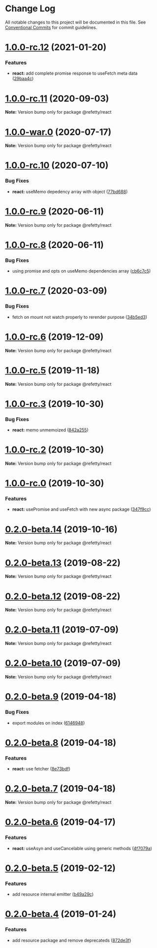 # Change Log

All notable changes to this project will be documented in this file.
See [Conventional Commits](https://conventionalcommits.org) for commit guidelines.

# [1.0.0-rc.12](https://github.com/brunobertolini/refetty/compare/v1.0.0-rc.11...v1.0.0-rc.12) (2021-01-20)


### Features

* **react:** add complete promise response to useFetch meta data ([29baa4c](https://github.com/brunobertolini/refetty/commit/29baa4c))





# [1.0.0-rc.11](https://github.com/brunobertolini/refetty/compare/v1.0.0-war.0...v1.0.0-rc.11) (2020-09-03)

**Note:** Version bump only for package @refetty/react





# [1.0.0-war.0](https://github.com/brunobertolini/refetty/compare/v1.0.0-rc.10...v1.0.0-war.0) (2020-07-17)

**Note:** Version bump only for package @refetty/react





# [1.0.0-rc.10](https://github.com/brunobertolini/refetty/compare/v1.0.0-rc.9...v1.0.0-rc.10) (2020-07-10)


### Bug Fixes

* **react:** useMemo depedency array with object ([77bd688](https://github.com/brunobertolini/refetty/commit/77bd688))





# [1.0.0-rc.9](https://github.com/brunobertolini/refetty/compare/v1.0.0-rc.8...v1.0.0-rc.9) (2020-06-11)

**Note:** Version bump only for package @refetty/react





# [1.0.0-rc.8](https://github.com/brunobertolini/refetty/compare/v1.0.0-rc.7...v1.0.0-rc.8) (2020-06-11)


### Bug Fixes

* using promise and opts on useMemo dependencies array ([cb6c7c5](https://github.com/brunobertolini/refetty/commit/cb6c7c5))





# [1.0.0-rc.7](https://github.com/brunobertolini/refetty/compare/v1.0.0-rc.6...v1.0.0-rc.7) (2020-03-09)


### Bug Fixes

* fetch on mount not watch properly to rerender purpose ([34b5ed3](https://github.com/brunobertolini/refetty/commit/34b5ed3))





# [1.0.0-rc.6](https://github.com/brunobertolini/refetty/compare/v1.0.0-rc.5...v1.0.0-rc.6) (2019-12-09)

**Note:** Version bump only for package @refetty/react





# [1.0.0-rc.5](https://github.com/brunobertolini/refetty/compare/v1.0.0-rc.4...v1.0.0-rc.5) (2019-11-18)

**Note:** Version bump only for package @refetty/react





# [1.0.0-rc.3](https://github.com/brunobertolini/refetty/compare/v1.0.0-rc.2...v1.0.0-rc.3) (2019-10-30)


### Bug Fixes

* **react:** memo unmemoized ([842a255](https://github.com/brunobertolini/refetty/commit/842a255))





# [1.0.0-rc.2](https://github.com/brunobertolini/refetty/compare/v1.0.0-rc.1...v1.0.0-rc.2) (2019-10-30)

**Note:** Version bump only for package @refetty/react





# [1.0.0-rc.0](https://github.com/brunobertolini/refetty/compare/v0.2.0-beta.14...v1.0.0-rc.0) (2019-10-30)


### Features

* **react:** usePromise and useFetch  with new async package ([347f9cc](https://github.com/brunobertolini/refetty/commit/347f9cc))





# [0.2.0-beta.14](https://github.com/brunobertolini/refetty/compare/v0.2.0-beta.13...v0.2.0-beta.14) (2019-10-16)

**Note:** Version bump only for package @refetty/react





# [0.2.0-beta.13](https://github.com/brunobertolini/refetty/compare/v0.2.0-beta.12...v0.2.0-beta.13) (2019-08-22)

**Note:** Version bump only for package @refetty/react





# [0.2.0-beta.12](https://github.com/brunobertolini/refetty/compare/v0.2.0-beta.11...v0.2.0-beta.12) (2019-08-22)

**Note:** Version bump only for package @refetty/react





# [0.2.0-beta.11](https://github.com/brunobertolini/refetty/compare/v0.2.0-beta.10...v0.2.0-beta.11) (2019-07-09)

**Note:** Version bump only for package @refetty/react





# [0.2.0-beta.10](https://github.com/brunobertolini/refetty/compare/v0.2.0-beta.9...v0.2.0-beta.10) (2019-07-09)

**Note:** Version bump only for package @refetty/react





# [0.2.0-beta.9](https://github.com/brunobertolini/refetty/compare/v0.2.0-beta.8...v0.2.0-beta.9) (2019-04-18)


### Bug Fixes

* export modules on index ([6146948](https://github.com/brunobertolini/refetty/commit/6146948))





# [0.2.0-beta.8](https://github.com/brunobertolini/refetty/compare/v0.2.0-beta.7...v0.2.0-beta.8) (2019-04-18)


### Features

* **react:** use fetcher ([8e73bdf](https://github.com/brunobertolini/refetty/commit/8e73bdf))





# [0.2.0-beta.7](https://github.com/brunobertolini/refetty/compare/v0.2.0-beta.6...v0.2.0-beta.7) (2019-04-18)

**Note:** Version bump only for package @refetty/react





# [0.2.0-beta.6](https://github.com/brunobertolini/refetty/compare/v0.2.0-beta.5...v0.2.0-beta.6) (2019-04-17)


### Features

* **react:** useAsyn and useCancelable using generic methods ([4f7079a](https://github.com/brunobertolini/refetty/commit/4f7079a))





# [0.2.0-beta.5](https://github.com/brunobertolini/refetty/compare/v0.2.0-beta.4...v0.2.0-beta.5) (2019-02-12)


### Features

* add resource internal emitter ([b49a29c](https://github.com/brunobertolini/refetty/commit/b49a29c))





# [0.2.0-beta.4](https://github.com/brunobertolini/refetty/compare/v0.2.0-beta.3...v0.2.0-beta.4) (2019-01-24)


### Features

* add resource package and remove deprecateds ([872de3f](https://github.com/brunobertolini/refetty/commit/872de3f))
